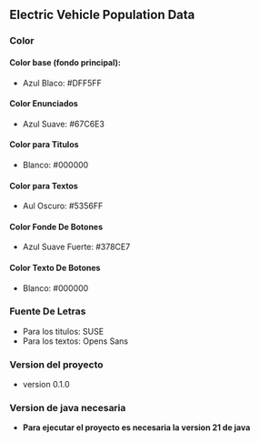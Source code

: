 ## Electric Vehicle Population Data

### Color
#### Color base (fondo principal):
- Azul Blaco: #DFF5FF
#### Color Enunciados
- Azul Suave: #67C6E3
#### Color para Titulos
- Blanco: #000000
#### Color para Textos
- Aul Oscuro: #5356FF
#### Color Fonde De Botones
- Azul Suave Fuerte: #378CE7
#### Color Texto De Botones
- Blanco: #000000
### Fuente De Letras
- Para los titulos: SUSE   
- Para los textos: Opens Sans

### Version del proyecto 
 + version 0.1.0

### Version de java necesaria
 + **Para ejecutar el proyecto es necesaria la version 21 de java**

